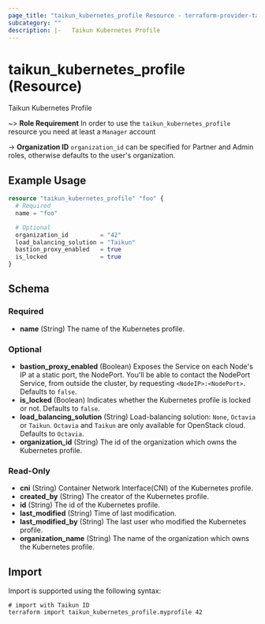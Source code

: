 ```yaml
---
page_title: "taikun_kubernetes_profile Resource - terraform-provider-taikun"
subcategory: ""
description: |-   Taikun Kubernetes Profile
---
```


# taikun_kubernetes_profile (Resource)

Taikun Kubernetes Profile

~> **Role Requirement** In order to use the `taikun_kubernetes_profile` resource you need at least a `Manager` account

-> **Organization ID** `organization_id` can be specified for Partner and Admin roles, otherwise defaults to the user's
organization.

## Example Usage

```terraform
resource "taikun_kubernetes_profile" "foo" {
  # Required
  name = "foo"

  # Optional
  organization_id         = "42"
  load_balancing_solution = "Taikun"
  bastion_proxy_enabled   = true
  is_locked               = true
}
```

<!-- schema generated by tfplugindocs -->
## Schema

### Required

- **name** (String) The name of the Kubernetes profile.

### Optional

- **bastion_proxy_enabled** (Boolean) Exposes the Service on each Node's IP at a static port, the NodePort. You'll be able to contact the NodePort Service, from outside the cluster, by requesting `<NodeIP>:<NodePort>`. Defaults to `false`.
- **is_locked** (Boolean) Indicates whether the Kubernetes profile is locked or not. Defaults to `false`.
- **load_balancing_solution** (String) Load-balancing solution: `None`, `Octavia` or `Taikun`. `Octavia` and `Taikun` are only available for OpenStack cloud. Defaults to `Octavia`.
- **organization_id** (String) The id of the organization which owns the Kubernetes profile.

### Read-Only

- **cni** (String) Container Network Interface(CNI) of the Kubernetes profile.
- **created_by** (String) The creator of the Kubernetes profile.
- **id** (String) The id of the Kubernetes profile.
- **last_modified** (String) Time of last modification.
- **last_modified_by** (String) The last user who modified the Kubernetes profile.
- **organization_name** (String) The name of the organization which owns the Kubernetes profile.

## Import

Import is supported using the following syntax:

```shell
# import with Taikun ID
terraform import taikun_kubernetes_profile.myprofile 42
```
